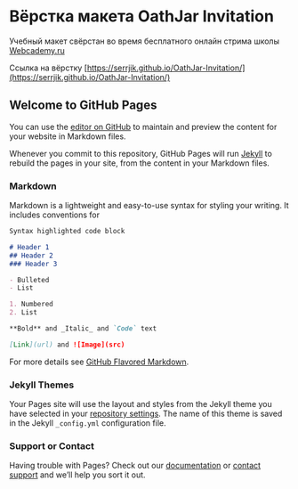 # Вёрстка макета OathJar Invitation

Учебный макет свёрстан во время бесплатного онлайн стрима школы [Webcademy.ru](https://webcademy.ru)

Ссылка на вёрстку [https://serrjik.github.io/OathJar-Invitation/](https://serrjik.github.io/OathJar-Invitation/)

## Welcome to GitHub Pages

You can use the [editor on GitHub](https://github.com/Serrjik/OathJar-Invitation/edit/master/docs/README.md) to maintain and preview the content for your website in Markdown files.

Whenever you commit to this repository, GitHub Pages will run [Jekyll](https://jekyllrb.com/) to rebuild the pages in your site, from the content in your Markdown files.

### Markdown

Markdown is a lightweight and easy-to-use syntax for styling your writing. It includes conventions for

```markdown
Syntax highlighted code block

# Header 1
## Header 2
### Header 3

- Bulleted
- List

1. Numbered
2. List

**Bold** and _Italic_ and `Code` text

[Link](url) and ![Image](src)
```

For more details see [GitHub Flavored Markdown](https://guides.github.com/features/mastering-markdown/).

### Jekyll Themes

Your Pages site will use the layout and styles from the Jekyll theme you have selected in your [repository settings](https://github.com/Serrjik/OathJar-Invitation/settings). The name of this theme is saved in the Jekyll `_config.yml` configuration file.

### Support or Contact

Having trouble with Pages? Check out our [documentation](https://help.github.com/categories/github-pages-basics/) or [contact support](https://github.com/contact) and we’ll help you sort it out.
